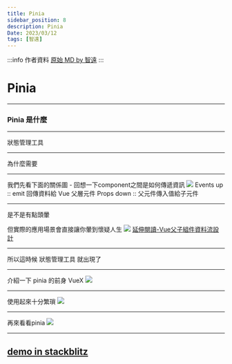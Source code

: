 ```yaml
---
title: Pinia
sidebar_position: 8
description: Pinia
Date: 2023/03/12
tags: [智遠]
---
```


:::info 作者資料
[原始 MD by 智遠](https://hackmd.io/@SSu0I1JSQLWpYhA1iVAKZg/r1XmMJi13#/)
:::

# Pinia 

---

### Pinia 是什麼

----

狀態管理工具

----

為什麼需要

----

我們先看下面的關係圖 - 回想一下component之間是如何傳遞資訊
![](https://i.imgur.com/YaPqi61.png)
Events up  :: emit 回傳資料給 Vue 父層元件
Props down :: 父元件傳入值給子元件

----

是不是有點頭暈

但實際的應用場景會直接讓你暈到懷疑人生
![](https://i.imgur.com/2E2yxiW.png)
[延伸閱讀-Vue父子組件資料流設計](https://medium.com/@upstairs0102/vue%E7%88%B6%E5%AD%90%E7%B5%84%E4%BB%B6%E8%B3%87%E6%96%99%E6%B5%81%E8%A8%AD%E8%A8%88-3-%E9%9B%99%E5%90%91%E7%B6%81%E5%AE%9A-%E5%A4%A7%E7%B5%84%E4%BB%B6-2e7a56ffecbc )

---

所以這時候 狀態管理工具 就出現了 

---

介紹一下 pinia 的前身 VueX
![](https://i.imgur.com/0pyUbf1.png)

----

使用起來十分繁瑣
![](https://i.imgur.com/EP8NQMa.png)

---

再來看看pinia
![](https://i.imgur.com/AO4svDP.png)

----

## [demo in stackblitz](https://stackblitz.com/edit/github-a4xrwu-fpqnbh?file=src%2FApp.vue,src%2Flayouts%2Fdefault.vue&file=src%2Fstores%2FStore.ts,src%2Fstores%2FStoreComposition.ts)




